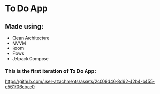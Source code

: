 # To Do App

## Made using:
- Clean Architecture
- MVVM
- Room
- Flows
- Jetpack Compose

### This is the first iteration of To Do App:

https://github.com/user-attachments/assets/2c009d46-8d62-42b4-b455-e561706cbde0

